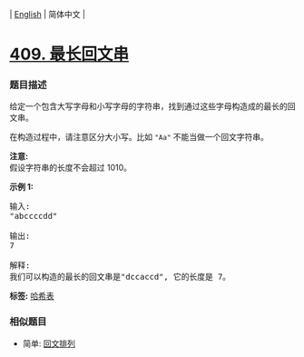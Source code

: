 | [English](README_EN.md) | 简体中文 |

# [409. 最长回文串](https://leetcode-cn.com/problems/longest-palindrome)
 ### 题目描述
<p>给定一个包含大写字母和小写字母的字符串，找到通过这些字母构造成的最长的回文串。</p>

<p>在构造过程中，请注意区分大小写。比如&nbsp;<code>&quot;Aa&quot;</code>&nbsp;不能当做一个回文字符串。</p>

<p><strong>注意:</strong><br />
假设字符串的长度不会超过 1010。</p>

<p><strong>示例 1: </strong></p>

<pre>
输入:
&quot;abccccdd&quot;

输出:
7

解释:
我们可以构造的最长的回文串是&quot;dccaccd&quot;, 它的长度是 7。
</pre>

**标签:**  [哈希表](https://leetcode-cn.com/tag/hash-table) 
 ### 相似题目
- 简单:	[回文排列](https://leetcode-cn.com/problems/palindrome-permutation) 
